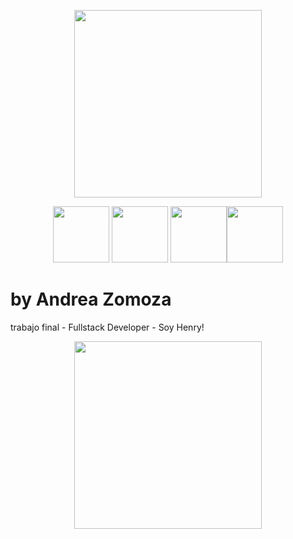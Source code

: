 <p align="center"> <img src="https://i.pinimg.com/originals/ee/b8/e9/eeb8e945ef9adfaba506da7c20237e8a.png" width="300"/></p> 


<p align="center"> <img src="https://cdn2.iconfinder.com/data/icons/designer-skills/128/react-512.png" width="90"/> <img src="https://cms-assets.tutsplus.com/uploads/users/1795/posts/30350/preview_image/ReduxLogo.jpg" width="90"/> <img src="https://www.enterprisedb.com/sites/default/files/logo-postgresql-700x500.png" width="90"/><img src="https://miro.medium.com/max/365/1*Jr3NFSKTfQWRUyjblBSKeg.png" width="90"/></p> 

# by Andrea Zomoza
trabajo final - Fullstack Developer - Soy Henry!
<p align="center"> <img src="https://static.wixstatic.com/media/85087f_aea1beb8237842df9471fd9ccf51f099~mv2.png/v1/fill/w_161,h_31,al_c,q_85,usm_0.66_1.00_0.01/Logo_completo_Color_1PNG-min.webp" width="300"/></p> 
